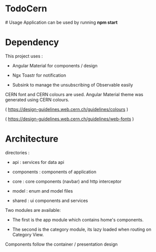 # TodoCern

# Usage
Application can be used by running **npm start**

# Dependency
This project uses :

- Angular Material for components / design

- Ngx Toastr for notification

- Subsink to manage the unsubscribing of Observable easily

CERN font and CERN colours are used. Angular Material theme was generated using CERN colours.

( https://design-guidelines.web.cern.ch/guidelines/colours )

( https://design-guidelines.web.cern.ch/guidelines/web-fonts )



# Architecture
directories :

- api : services for data api

- components : components of application

- core : core components (navbar) and http interceptor

- model : enum and model files

- shared : ui components and services

Two modules are available:

- The first is the app module which contains home's components.

- The second is the category module, its lazy loaded when routing on Category View.

Components follow the container / presentation design
